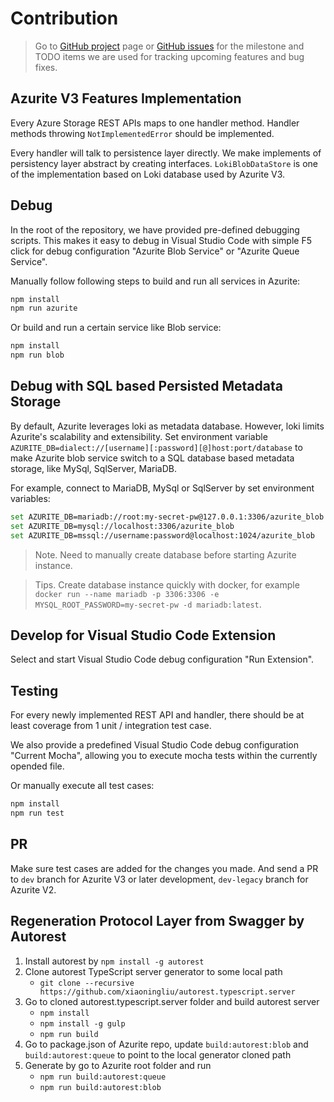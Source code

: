 # Contribution

> Go to [GitHub project](https://github.com/Azure/Azurite/projects) page or [GitHub issues](https://github.com/Azure/Azurite/issues) for the milestone and TODO items we are used for tracking upcoming features and bug fixes.

## Azurite V3 Features Implementation

Every Azure Storage REST APIs maps to one handler method. Handler methods throwing `NotImplementedError` should be implemented.

Every handler will talk to persistence layer directly. We make implements of persistency layer abstract by creating interfaces. `LokiBlobDataStore` is one of the implementation based on Loki database used by Azurite V3.

## Debug

In the root of the repository, we have provided pre-defined debugging scripts. This makes it easy to debug in Visual Studio Code with simple F5 click for debug configuration "Azurite Blob Service" or "Azurite Queue Service".

Manually follow following steps to build and run all services in Azurite:

```bash
npm install
npm run azurite
```

Or build and run a certain service like Blob service:

```bash
npm install
npm run blob
```

## Debug with SQL based Persisted Metadata Storage

By default, Azurite leverages loki as metadata database.
However, loki limits Azurite's scalability and extensibility.
Set environment variable `AZURITE_DB=dialect://[username][:password][@]host:port/database` to make Azurite blob service switch to a SQL database based metadata storage, like MySql, SqlServer, MariaDB.

For example, connect to MariaDB, MySql or SqlServer by set environment variables:

```bash
set AZURITE_DB=mariadb://root:my-secret-pw@127.0.0.1:3306/azurite_blob
set AZURITE_DB=mysql://localhost:3306/azurite_blob
set AZURITE_DB=mssql://username:password@localhost:1024/azurite_blob
```

> Note. Need to manually create database before starting Azurite instance.

> Tips. Create database instance quickly with docker, for example `docker run --name mariadb -p 3306:3306 -e MYSQL_ROOT_PASSWORD=my-secret-pw -d mariadb:latest`.

## Develop for Visual Studio Code Extension

Select and start Visual Studio Code debug configuration "Run Extension".

## Testing

For every newly implemented REST API and handler, there should be at least coverage from 1 unit / integration test case.

We also provide a predefined Visual Studio Code debug configuration "Current Mocha", allowing you to execute mocha tests within the currently opended file.

Or manually execute all test cases:

```bash
npm install
npm run test
```

## PR

Make sure test cases are added for the changes you made. And send a PR to `dev` branch for Azurite V3 or later development, `dev-legacy` branch for Azurite V2.

## Regeneration Protocol Layer from Swagger by Autorest

1. Install autorest by `npm install -g autorest`
2. Clone autorest TypeScript server generator to some local path
   - `git clone --recursive https://github.com/xiaoningliu/autorest.typescript.server`
3. Go to cloned autorest.typescript.server folder and build autorest server
   - `npm install`
   - `npm install -g gulp`
   - `npm run build`
4. Go to package.json of Azurite repo, update `build:autorest:blob` and `build:autorest:queue` to point to the local generator cloned path
5. Generate by go to Azurite root folder and run
   - `npm run build:autorest:queue`
   - `npm run build:autorest:blob`
